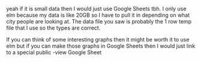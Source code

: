 yeah if it is small data then I would just use Google Sheets tbh. I only use elm because my data is like 20GB so I have to pull it in depending on what city people are looking at. The data file you saw is probably the 1 row temp file that I use so the types are correct.

If you can think of some interesting graphs then it might be worth it to use elm but if you can make those graphs in Google Sheets then I would just link to a special public -view Google Sheet
